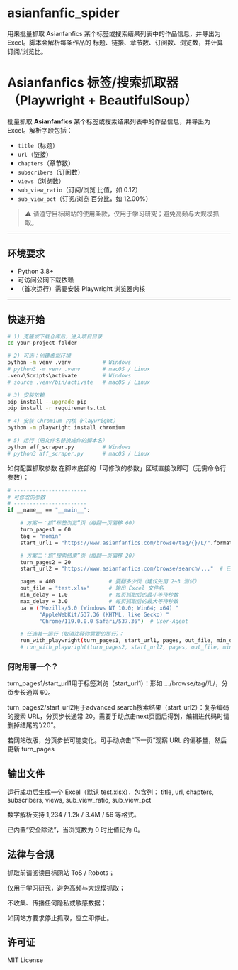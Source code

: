 # asianfanfic_spider
用来批量抓取 Asianfanfics 某个标签或搜索结果列表中的作品信息，并导出为 Excel。脚本会解析每条作品的 标题、链接、章节数、订阅数、浏览数，并计算 订阅/浏览比。

# Asianfanfics 标签/搜索抓取器（Playwright + BeautifulSoup）

批量抓取 **Asianfanfics** 某个标签或搜索结果列表中的作品信息，并导出为 Excel。解析字段包括：
- `title`（标题）
- `url`（链接）
- `chapters`（章节数）
- `subscribers`（订阅数）
- `views`（浏览数）
- `sub_view_ratio`（订阅/浏览 比值，如 0.12）
- `sub_view_pct`（订阅/浏览 百分比，如 12.00%）

> ⚠️ 请遵守目标网站的使用条款，仅用于学习研究；避免高频与大规模抓取。

---

## 环境要求

- Python 3.8+
- 可访问公网下载依赖
- （首次运行）需要安装 Playwright 浏览器内核

---

## 快速开始

```bash
# 1) 克隆或下载仓库后，进入项目目录
cd your-project-folder

# 2) 可选：创建虚拟环境
python -m venv .venv          # Windows
# python3 -m venv .venv       # macOS / Linux
.venv\Scripts\activate        # Windows
# source .venv/bin/activate   # macOS / Linux

# 3) 安装依赖
pip install --upgrade pip
pip install -r requirements.txt

# 4) 安装 Chromium 内核（Playwright）
python -m playwright install chromium

# 5) 运行（把文件名替换成你的脚本名）
python aff_scraper.py         # Windows
# python3 aff_scraper.py      # macOS / Linux
```

如何配置抓取参数
在脚本底部的「可修改的参数」区域直接改即可（无需命令行参数）：
```bash
# -----------------------
# 可修改的参数
# -----------------------
if __name__ == "__main__":

    # 方案一：抓“标签浏览”页（每翻一页偏移 60）
    turn_pages1 = 60
    tag = "nomin"
    start_url1 = "https://www.asianfanfics.com/browse/tag/{}/L/".format(tag)

    # 方案二：抓“搜索结果”页（每翻一页偏移 20）
    turn_pages2 = 20
    start_url2 = "https://www.asianfanfics.com/browse/search/..."  # 已给出完整示例

    pages = 400                 # 要翻多少页（建议先用 2~3 测试）
    out_file = "test.xlsx"      # 输出 Excel 文件名
    min_delay = 1.0             # 每页抓取后的最小等待秒数
    max_delay = 3.0             # 每页抓取后的最大等待秒数
    ua = ("Mozilla/5.0 (Windows NT 10.0; Win64; x64) "
          "AppleWebKit/537.36 (KHTML, like Gecko) "
          "Chrome/119.0.0.0 Safari/537.36")  # User-Agent

    # 任选其一运行（取消注释你需要的那行）：
    run_with_playwright(turn_pages1, start_url1, pages, out_file, min_delay, max_delay, ua)
    # run_with_playwright(turn_pages2, start_url2, pages, out_file, min_delay, max_delay, ua)
```
### 何时用哪一个？

turn_pages1/start_url1用于标签浏览（start_url1）：形如 .../browse/tag/<tag>/L/，分页步长通常 60。

turn_pages2/start_url2用于advanced search搜索结果（start_url2）：复杂编码的搜索 URL，分页步长通常 20。需要手动点击next页面后得到，编辑进代码时请删掉结尾的“/20”。

若网站改版，分页步长可能变化。可手动点击“下一页”观察 URL 的偏移量，然后更新 turn_pages

## 输出文件
运行成功后生成一个 Excel（默认 test.xlsx），包含列：
title, url, chapters, subscribers, views, sub_view_ratio, sub_view_pct

数字解析支持 1,234 / 1.2k / 3.4M / 56 等格式。

已内置“安全除法”，当浏览数为 0 时比值记为 0。

## 法律与合规
抓取前请阅读目标网站 ToS / Robots；

仅用于学习研究，避免高频与大规模抓取；

不收集、传播任何隐私或敏感数据；

如网站方要求停止抓取，应立即停止。

## 许可证
MIT License
